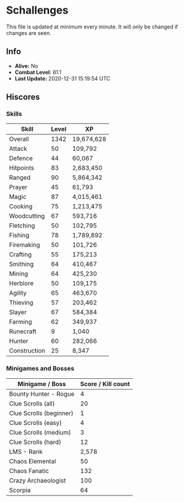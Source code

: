 # Schallenges

This file is updated at minimum every minute. It will only be changed if changes are seen.

## Info

 - **Alive:** No
 - **Combat Level:** 81.1
 - **Last Update:** 2020-12-31 15:19:54 UTC

## Hiscores

### Skills

| Skill | Level | XP |
|--|--|--|
| Overall | 1342 | 19,674,628 |
| Attack | 50 | 109,792 |
| Defence | 44 | 60,067 |
| Hitpoints | 83 | 2,683,450 |
| Ranged | 90 | 5,864,342 |
| Prayer | 45 | 61,793 |
| Magic | 87 | 4,015,461 |
| Cooking | 75 | 1,213,475 |
| Woodcutting | 67 | 593,716 |
| Fletching | 50 | 102,795 |
| Fishing | 78 | 1,789,892 |
| Firemaking | 50 | 101,726 |
| Crafting | 55 | 175,213 |
| Smithing | 64 | 410,467 |
| Mining | 64 | 425,230 |
| Herblore | 50 | 109,175 |
| Agility | 65 | 463,670 |
| Thieving | 57 | 203,462 |
| Slayer | 67 | 584,384 |
| Farming | 62 | 349,937 |
| Runecraft | 9 | 1,040 |
| Hunter | 60 | 282,066 |
| Construction | 25 | 8,347 |

### Minigames and Bosses

| Minigame / Boss | Score / Kill count |
|--|--|
| Bounty Hunter - Rogue | 4 |
| Clue Scrolls (all) | 20 |
| Clue Scrolls (beginner) | 1 |
| Clue Scrolls (easy) | 4 |
| Clue Scrolls (medium) | 3 |
| Clue Scrolls (hard) | 12 |
| LMS - Rank | 2,578 |
| Chaos Elemental | 50 |
| Chaos Fanatic | 132 |
| Crazy Archaeologist | 100 |
| Scorpia | 64 |
